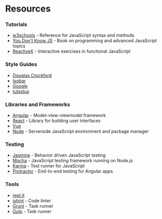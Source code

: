 # Resources

### Tutorials

- [w3schools](http://www.w3schools.com/js/default.asp) - Reference for JavaScript syntax and methods
- [You Don't Know JS](https://github.com/getify/You-Dont-Know-JS) - Book on programming and advanced JavaScript topics
- [ReactiveX](http://reactivex.io/learnrx/) - Interactive exercises in functional JavaScript

### Style Guides

- [Douglas Crockford](http://javascript.crockford.com/code.html)    
- [Isobar](http://isobar-idev.github.io/code-standards/#javascript_javascript) 
- [Google](https://google.github.io/styleguide/javascriptguide.xml)   
- [tutsplus](http://code.tutsplus.com/tutorials/the-essentials-of-writing-high-quality-javascript--net-15145)

### Libraries and Frameworks

- [Angular](https://angularjs.org/) - Model-view-viewmodel framework
- [React](https://facebook.github.io/react/) - Library for building user interfaces
- [Vue](https://vuejs.org/)
- [Node](https://nodejs.org/en/) - Serverside JavaScript environment and package manager

### Testing

- [Jasmine](http://jasmine.github.io/) - Behavior driven JavaScript testing  
- [Mocha](https://mochajs.org/) - JavaScript testing framework running on Node.js
- [Karma](http://karma-runner.github.io/0.8/index.html) - Test runner for JavaScript
- [Protractor](http://www.protractortest.org/#/) - End-to-end testing for Angular apps

### Tools

- [repl.it](https://repl.it/languages/javascript)
- [jshint](http://jshint.com/) - Code linter 
- [Grunt](http://gruntjs.com/) - Task runner
- [Gulp](https://gulpjs.com/) - Task runner

